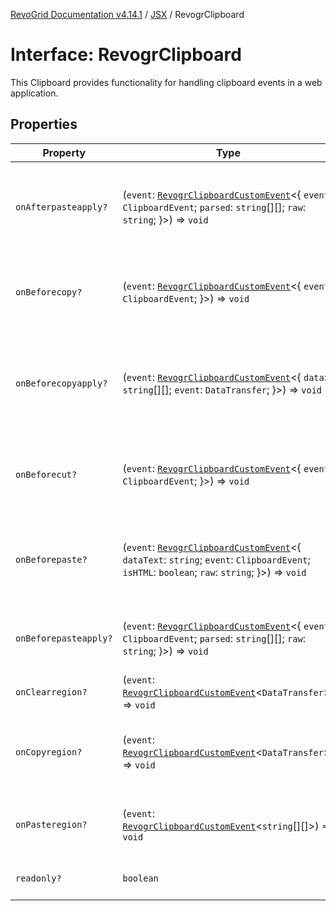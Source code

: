[RevoGrid Documentation v4.14.1](README.md) / [JSX](Namespace.JSX.md) / RevogrClipboard

# Interface: RevogrClipboard

This Clipboard provides functionality for handling clipboard events in a web application.

## Properties

| Property | Type | Description | Defined in |
| ------ | ------ | ------ | ------ |
| `onAfterpasteapply?` | (`event`: [`RevogrClipboardCustomEvent`](Interface.RevogrClipboardCustomEvent.md)\<\{ `event`: `ClipboardEvent`; `parsed`: `string`[][]; `raw`: `string`; \}\>) => `void` | Paste 4. Fired after paste applied to the grid defaultPrevented - if true, paste will be canceled | [src/components.d.ts:1640](https://github.com/revolist/revogrid/blob/925db466c3d20933669e374666cd0ddbe00cac19/src/components.d.ts#L1640) |
| `onBeforecopy?` | (`event`: [`RevogrClipboardCustomEvent`](Interface.RevogrClipboardCustomEvent.md)\<\{ `event`: `ClipboardEvent`; \}\>) => `void` | Copy 1. Fired before copy triggered defaultPrevented - if true, copy will be canceled | [src/components.d.ts:1648](https://github.com/revolist/revogrid/blob/925db466c3d20933669e374666cd0ddbe00cac19/src/components.d.ts#L1648) |
| `onBeforecopyapply?` | (`event`: [`RevogrClipboardCustomEvent`](Interface.RevogrClipboardCustomEvent.md)\<\{ `data`: `string`[][]; `event`: `DataTransfer`; \}\>) => `void` | Copy Method 1. Fired before copy applied to the clipboard from outside. defaultPrevented - if true, copy will be canceled | [src/components.d.ts:1654](https://github.com/revolist/revogrid/blob/925db466c3d20933669e374666cd0ddbe00cac19/src/components.d.ts#L1654) |
| `onBeforecut?` | (`event`: [`RevogrClipboardCustomEvent`](Interface.RevogrClipboardCustomEvent.md)\<\{ `event`: `ClipboardEvent`; \}\>) => `void` | Cut 1. Fired before cut triggered defaultPrevented - if true, cut will be canceled | [src/components.d.ts:1661](https://github.com/revolist/revogrid/blob/925db466c3d20933669e374666cd0ddbe00cac19/src/components.d.ts#L1661) |
| `onBeforepaste?` | (`event`: [`RevogrClipboardCustomEvent`](Interface.RevogrClipboardCustomEvent.md)\<\{ `dataText`: `string`; `event`: `ClipboardEvent`; `isHTML`: `boolean`; `raw`: `string`; \}\>) => `void` | Paste 1. Fired before paste applied to the grid defaultPrevented - if true, paste will be canceled | [src/components.d.ts:1667](https://github.com/revolist/revogrid/blob/925db466c3d20933669e374666cd0ddbe00cac19/src/components.d.ts#L1667) |
| `onBeforepasteapply?` | (`event`: [`RevogrClipboardCustomEvent`](Interface.RevogrClipboardCustomEvent.md)\<\{ `event`: `ClipboardEvent`; `parsed`: `string`[][]; `raw`: `string`; \}\>) => `void` | Paste 2. Fired before paste applied to the grid and after data parsed | [src/components.d.ts:1676](https://github.com/revolist/revogrid/blob/925db466c3d20933669e374666cd0ddbe00cac19/src/components.d.ts#L1676) |
| `onClearregion?` | (`event`: [`RevogrClipboardCustomEvent`](Interface.RevogrClipboardCustomEvent.md)\<`DataTransfer`\>) => `void` | Cut 2. Clears region when cut is done | [src/components.d.ts:1684](https://github.com/revolist/revogrid/blob/925db466c3d20933669e374666cd0ddbe00cac19/src/components.d.ts#L1684) |
| `onCopyregion?` | (`event`: [`RevogrClipboardCustomEvent`](Interface.RevogrClipboardCustomEvent.md)\<`DataTransfer`\>) => `void` | Copy 2. Fired when region copied defaultPrevented - if true, copy will be canceled | [src/components.d.ts:1688](https://github.com/revolist/revogrid/blob/925db466c3d20933669e374666cd0ddbe00cac19/src/components.d.ts#L1688) |
| `onPasteregion?` | (`event`: [`RevogrClipboardCustomEvent`](Interface.RevogrClipboardCustomEvent.md)\<`string`[][]\>) => `void` | Paste 3. Internal method. When data region is ready pass it to the top. | [src/components.d.ts:1694](https://github.com/revolist/revogrid/blob/925db466c3d20933669e374666cd0ddbe00cac19/src/components.d.ts#L1694) |
| `readonly?` | `boolean` | If readonly mode - disabled Paste event | [src/components.d.ts:1698](https://github.com/revolist/revogrid/blob/925db466c3d20933669e374666cd0ddbe00cac19/src/components.d.ts#L1698) |
